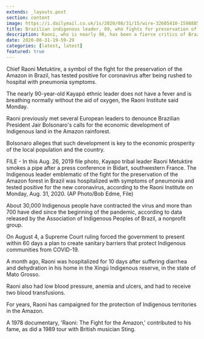 ```yaml
---
extends: _layouts.post
section: content
image: https://i.dailymail.co.uk/1s/2020/08/31/15/wire-32605410-1598885137-269_636x382.jpg 
title: Brazilian indigenous leader, 89, who fights for preservation of Amazon tests positive for Covid-19 
description: Raoni, who is nearly 90, has been a fierce critics of Brazilian President Jair Bolsonaros calls for the economic development of Indigenous land in the Amazon rainforest. 
date: 2020-08-31-19-59-29 
categories: [latest, latest] 
featured: true 
--- 
```

Chief Raoni Metuktire, a symbol of the fight for the preservation of the Amazon in Brazil, has tested positive for coronavirus after being rushed to hospital with pneumonia symptoms.

The nearly 90-year-old Kayapó ethnic leader does not have a fever and is breathing normally without the aid of oxygen, the Raoni Institute said Monday.

Raoni previously met several European leaders to denounce Brazilian President Jair Bolsonaro's calls for the economic development of Indigenous land in the Amazon rainforest.

Bolsonaro alleges that such development is key to the economic prosperity of the local population and the country.

FILE - In this Aug. 26, 2019 file photo, Kayapo tribal leader Raoni Metuktire smokes a pipe after a press conference in Bidart, southwestern France. The Indigenous leader emblematic of the fight for the preservation of the Amazon forest in Brazil was hospitalized with symptoms of pneumonia and tested positive for the new coronavirus, according to the Raoni Institute on Monday, Aug. 31, 2020. (AP Photo/Bob Edme, File)

About 30,000 Indigenous people have contracted the virus and more than 700 have died since the beginning of the pandemic, according to data released by the Association of Indigenous Peoples of Brazil, a nonprofit group.

On August 4, a Supreme Court ruling forced the government to present within 60 days a plan to create sanitary barriers that protect Indigenous communities from COVID-19.

A month ago, Raoni was hospitalized for 10 days after suffering diarrhea and dehydration in his home in the Xingú Indigenous reserve, in the state of Mato Grosso.

Raoni also had low blood pressure, anemia and ulcers, and had to receive two blood transfusions.

For years, Raoni has campaigned for the protection of Indigenous territories in the Amazon.

A 1978 documentary, 'Raoni: The Fight for the Amazon,' contributed to his fame, as did a 1989 tour with British musician Sting.

